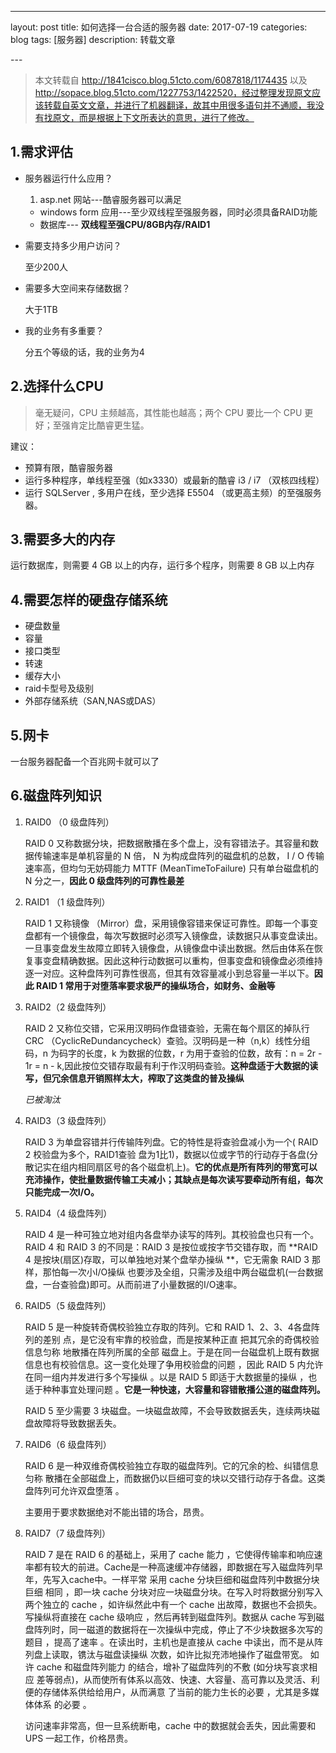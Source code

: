 ---
layout: post
title: 如何选择一台合适的服务器
date: 2017-07-19
categories: blog
tags: [服务器]
description: 转载文章

​---


> 本文转载自 http://1841cisco.blog.51cto.com/6087818/1174435 以及 http://sopace.blog.51cto.com/1227753/1422520，经过整理发现原文应该转载自英文文章，并进行了机器翻译，故其中用很多语句并不通顺，我没有找原文，而是根据上下文所表达的意思，进行了修改。


## 1.需求评估

- 服务器运行什么应用？

  1. asp.net 网站---酷睿服务器可以满足

  - windows form 应用---至少双线程至强服务器，同时必须具备RAID功能
  - 数据库--- **双线程至强CPU/8GB内存/RAID1**

- 需要支持多少用户访问？

  至少200人

- 需要多大空间来存储数据？

  大于1TB

- 我的业务有多重要？

  分五个等级的话，我的业务为4

## 2.选择什么CPU

> 毫无疑问，CPU 主频越高，其性能也越高；两个 CPU 要比一个 CPU 更好；至强肯定比酷睿更生猛。

建议：

- 预算有限，酷睿服务器
- 运行多种程序，单线程至强（如x3330）或最新的酷睿 i3 / i7 （双核四线程）
- 运行 SQLServer , 多用户在线，至少选择 E5504 （或更高主频）的至强服务器。

## 3.需要多大的内存

运行数据库，则需要 4 GB 以上的内存，运行多个程序，则需要 8 GB 以上内存

## 4.需要怎样的硬盘存储系统

- 硬盘数量
- 容量
- 接口类型
- 转速
- 缓存大小
- raid卡型号及级别
- 外部存储系统（SAN,NAS或DAS）

## 5.网卡

一台服务器配备一个百兆网卡就可以了

## 6.磁盘阵列知识

1. RAID0 （0 级盘阵列）

   RAID 0 又称数据分块，把数据散播在多个盘上，没有容错法子。其容量和数据传输速率是单机容量的 N 倍， N 为构成盘阵列的磁盘机的总数， I / O 传输速率高，但均匀无妨碍能力 MTTF (MeanTimeToFailure) 只有单台磁盘机的 N 分之一，**因此 0 级盘阵列的可靠性最差** 

2. RAID1 （1 级盘阵列）

   RAID 1 又称镜像 （Mirror）盘，采用镜像容错来保证可靠性。即每一个事变盘都有一个镜像盘，每次写数据时必须写入镜像盘，读数据只从事变盘读出。一旦事变盘发生故障立即转入镜像盘，从镜像盘中读出数据。然后由体系在恢复事变盘精确数据。因此这种行动数据可以重构，但事变盘和镜像盘必须维持逐一对应。这种盘阵列可靠性很高，但其有效容量减小到总容量一半以下。**因此 RAID 1 常用于对堕落率要求极严的操纵场合，如财务、金融等**

3. RAID2（2 级盘阵列）

   RAID 2 又称位交错，它采用汉明码作盘错查验，无需在每个扇区的掉队行 CRC （CyclicReDundancycheck）查验。汉明码是一种（n,k）线性分组码，n 为码字的长度，k 为数据的位数，r 为用于查验的位数，故有：n = 2r - 1r =  n - k,因此按位交错存取最有利于作汉明码查验。**这种盘适于大数据的读写，但冗余信息开销照样太大，榨取了这类盘的普及操纵** 

   *已被淘汰* 

4. RAID3（3 级盘阵列）

   RAID 3 为单盘容错并行传输阵列盘。它的特性是将查验盘减小为一个( RAID 2 校验盘为多个，RAID1查验 盘为1比1)，数据以位或字节的行动存于各盘(分散记实在组内相同扇区号的各个磁盘机上)。**它的优点是所有阵列的带宽可以充沛操作，使批量数据传输工夫减小；其缺点是每次读写要牵动所有组，每次只能完成一次I/O。**

5. RAID4（4 级盘阵列）

   RAID 4 是一种可独立地对组内各盘举办读写的阵列。其校验盘也只有一个。RAID 4 和 RAID 3 的不同是：RAID 3 是按位或按字节交错存取，而 **RAID 4 是按块(扇区)存取，可以单独地对某个盘举办操纵 **，它无需象 RAID 3 那样，那怕每一次小I/O操纵 也要涉及全组，只需涉及组中两台磁盘机(一台数据盘，一台查验盘)即可。从而前进了小量数据的I/O速率。

6. RAID5（5 级盘阵列）

   RAID 5 是一种旋转奇偶校验独立存取的阵列。它和 RAID 1、2、3、4各盘阵列的差别 点，是它没有牢靠的校验盘，而是按某种正直 把其冗余的奇偶校验信息匀称 地散播在阵列所属的全部 磁盘上。于是在同一台磁盘机上既有数据信息也有校验信息。这一变化处理了争用校验盘的问题 ，因此 RAID 5 内允许在同一组内并发进行多个写操纵 。以是 RAID 5 即适于大数据量的操纵 ，也适于种种事宜处理问题 。**它是一种快速，大容量和容错散播公道的磁盘阵列。**

   RAID 5 至少需要 3 块磁盘。一块磁盘故障，不会导致数据丢失，连续两块磁盘故障将导致数据丢失。

7. RAID6（6 级盘阵列）

   RAID 6 是一种双维奇偶校验独立存取的磁盘阵列。它的冗余的检、纠错信息匀称 散播在全部磁盘上，而数据仍以巨细可变的块以交错行动存于各盘。这类盘阵列可允许双盘堕落 。

   主要用于要求数据绝对不能出错的场合，昂贵。

8. RAID7（7 级盘阵列）

   RAID 7 是在 RAID 6 的基础上，采用了 cache 能力 ，它使得传输率和响应速率都有较大的前进。Cache是一种高速缓冲存储器，即数据在写入磁盘阵列早年，先写入cache中。一样平常 采用 cache 分块巨细和磁盘阵列中数据分块巨细 相同 ，即一块 cache 分块对应一块磁盘分块。在写入时将数据分别写入两个独立的 cache ，如许纵然此中有一个 cache 出故障，数据也不会损失。写操纵将直接在 cache 级响应 ，然后再转到磁盘阵列。数据从 cache 写到磁盘阵列时，同一磁道的数据将在一次操纵中完成，停止了不少块数据多次写的题目 ，提高了速率 。在读出时，主机也是直接从 cache 中读出，而不是从阵列盘上读取，镌汰与磁盘读操纵 次数，如许比拟充沛地操作了磁盘带宽。
   如许 cache 和磁盘阵列能力 的结合，增补了磁盘阵列的不敷 (如分块写哀求相应 差等弱点)，从而使所有体系以高效、快速、大容量、高可靠以及灵活、利便的存储体系供给给用户，从而满意 了当前的能力生长的必要 ，尤其是多媒体体系 的必要 。

   访问速率非常高，但一旦系统断电，cache 中的数据就会丢失，因此需要和 UPS 一起工作，价格昂贵。 